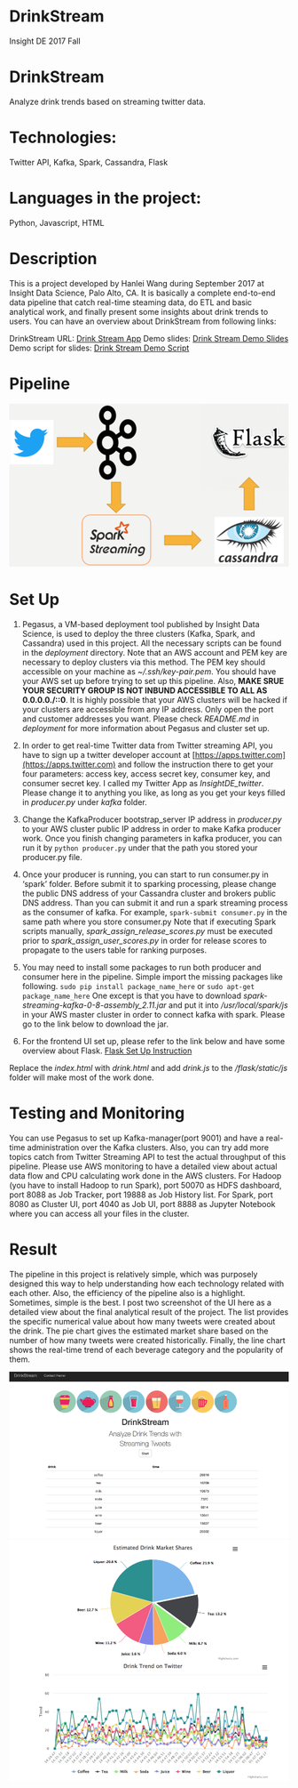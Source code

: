 # DrinkStream
Insight DE 2017 Fall


# DrinkStream
Analyze drink trends based on streaming twitter data.

# Technologies:
Twitter API, Kafka, Spark, Cassandra, Flask

# Languages in the project:
Python, Javascript, HTML


# Description
This is a project developed by Hanlei Wang during September 2017 at Insight Data Science, Palo Alto, CA. 
It is basically a complete end-to-end data pipeline that catch real-time steaming data, do ETL and basic analytical work, and finally present some insights about drink trends to users. 
You can have an overview about DrinkStream from following links:

DrinkStream URL: 		      [Drink Stream App](https://www.anadrink.club)
Demo slides: 			        [Drink Stream Demo Slides](https://www.goo.gl/G95TW1)
Demo script for slides: 	[Drink Stream Demo Script](https://www.goo.gl/t26fF3)



# Pipeline
![alt text](./screenshot/Picture1.png)

# Set Up
1. Pegasus, a VM-based deployment tool published by Insight Data Science, is used to deploy the three clusters (Kafka, Spark, and Cassandra) used in this project. All the necessary scripts can be found in the *deployment* directory. Note that an AWS account and PEM key are necessary to deploy clusters via this method. The PEM key should accessible on your machine as *~/.ssh/key-pair.pem*. You should have your AWS set up before trying to set up this pipeline. Also, **MAKE SRUE YOUR SECURITY GROUP IS NOT INBUND ACCESSIBLE TO ALL AS 0.0.0.0./::0**. It is highly possible that your AWS clusters will be hacked if your clusters are accessible from any IP address. Only open the port and customer addresses you want. Please check *README.md* in *deployment* for more information about Pegasus and cluster set up.

2. In order to get real-time Twitter data from Twitter streaming API, you have to sign up a twitter developer account at [https://apps.twitter.com](https://apps.twitter.com) and follow the instruction there to get your four parameters: access key, access secret key, consumer key, and consumer secret key. I called my Twitter App as *InsightDE_twitter*. Please change it to anything you like, as long as you get your keys filled in *producer.py* under *kafka* folder.

3. Change the KafkaProducer bootstrap_server IP address in *producer.py* to your AWS cluster public IP address in order to make Kafka producer work. Once you finish changing parameters in kafka producer, you can run it by `python producer.py` under that the path you stored your producer.py file.

4. Once your producer is running, you can start to run consumer.py in ‘spark’ folder. Before submit it to sparking processing, please change the public DNS address of your Cassandra cluster and brokers public DNS address. Than you can submit it and run a spark streaming process as the consumer of kafka. 
For example, `spark-submit consumer.py` in the same path where you store consumer.py
Note that if executing Spark scripts manually, *spark_assign_release_scores.py* must be executed prior to *spark_assign_user_scores.py* in order for release scores to propagate to the users table for ranking purposes.

5. You may need to install some packages to run both producer and consumer here in the pipeline. Simple import the missing packages like following.
`sudo pip install package_name_here` or `sudo apt-get package_name_here`
One except is that you have to download *spark-streaming-kafka-0-8-assembly_2.11.jar* and put it into */usr/local/spark/js* in your AWS master cluster in order to connect kafka with spark. Please go to the link below to download the jar. 

6. For the frontend UI set up, please refer to the link below and have some overview about Flask. 
[Flask Set Up Instruction](https://github.com/InsightDataScience/data-engineering-ecosystem/wiki/Flask)

Replace the *index.html* with *drink.html* and add *drink.js* to the */flask/static/js* folder will make most of the work done. 



# Testing and Monitoring
You can use Pegasus to set up Kafka-manager(port 9001) and have a real-time administration over the Kafka clusters. Also, you can try add more topics catch from Twitter Streaming API to test the actual throughput of this pipeline. Please use AWS monitoring to have a detailed view about actual data flow and CPU calculating work done in the AWS clusters. For Hadoop (you have to install Hadoop to run Spark), port 50070 as HDFS dashboard, port 8088 as Job Tracker, port 19888 as Job History list. For Spark, port 8080 as Cluster UI, port 4040 as Job UI, port 8888 as Jupyter Notebook where you can access all your files in the cluster. 



# Result
The pipeline in this project is relatively simple, which was purposely designed this way to help understanding how each technology related with each other. Also, the efficiency of the pipeline also is a highlight. Sometimes, simple is the best. I post two screenshot of the UI here as a detailed view about the final analytical result of the project. The list provides the specific numerical value about how many tweets were created about the drink. The pie chart gives the estimated market share based on the number of how many tweets were created historically. Finally, the line chart shows the real-time trend of each beverage category and the popularity of them. 

![alt text](./screenshot/Picture2.png)
![alt text](./screenshot/Picture3.png)

